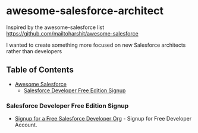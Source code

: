 # awesome-salesforce-architect
Inspired by the awesome-salesforce list https://github.com/mailtoharshit/awesome-salesforce

I wanted to create something more focused on new Salesforce architects rather than developers

## Table of Contents
* [Awesome Salesforce](#awesome-salesforce--)
  * [Salesforce Developer Free Edition Signup](#salesforce-developer-free-edition-signup)

### Salesforce Developer Free Edition Signup
* [Signup for a Free Salesforce Developer Org](https://developer.salesforce.com/signup) - Signup for Free Developer Account.


